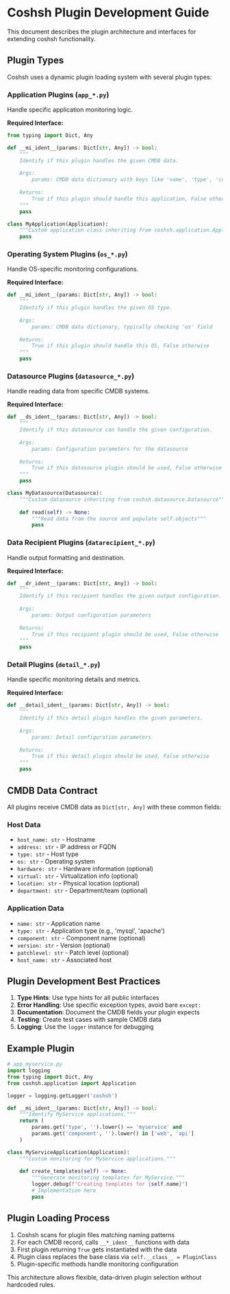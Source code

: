 # Coshsh Plugin Development Guide

This document describes the plugin architecture and interfaces for extending coshsh functionality.

## Plugin Types

Coshsh uses a dynamic plugin loading system with several plugin types:

### Application Plugins (`app_*.py`)
Handle specific application monitoring logic.

**Required Interface:**
```python
from typing import Dict, Any

def __mi_ident__(params: Dict[str, Any]) -> bool:
    """
    Identify if this plugin handles the given CMDB data.
    
    Args:
        params: CMDB data dictionary with keys like 'name', 'type', 'component', etc.
        
    Returns:
        True if this plugin should handle this application, False otherwise
    """
    pass

class MyApplication(Application):
    """Custom application class inheriting from coshsh.application.Application"""
    pass
```

### Operating System Plugins (`os_*.py`)
Handle OS-specific monitoring configurations.

**Required Interface:**
```python
def __mi_ident__(params: Dict[str, Any]) -> bool:
    """
    Identify if this plugin handles the given OS type.
    
    Args:
        params: CMDB data dictionary, typically checking 'os' field
        
    Returns:
        True if this plugin should handle this OS, False otherwise
    """
    pass
```

### Datasource Plugins (`datasource_*.py`)
Handle reading data from specific CMDB systems.

**Required Interface:**
```python
def __ds_ident__(params: Dict[str, Any]) -> bool:
    """
    Identify if this datasource can handle the given configuration.
    
    Args:
        params: Configuration parameters for the datasource
        
    Returns:
        True if this datasource plugin should be used, False otherwise
    """
    pass

class MyDatasource(Datasource):
    """Custom datasource inheriting from coshsh.datasource.Datasource"""
    
    def read(self) -> None:
        """Read data from the source and populate self.objects"""
        pass
```

### Data Recipient Plugins (`datarecipient_*.py`)
Handle output formatting and destination.

**Required Interface:**
```python
def __dr_ident__(params: Dict[str, Any]) -> bool:
    """
    Identify if this recipient handles the given output configuration.
    
    Args:
        params: Output configuration parameters
        
    Returns:
        True if this recipient plugin should be used, False otherwise
    """
    pass
```

### Detail Plugins (`detail_*.py`)
Handle specific monitoring details and metrics.

**Required Interface:**
```python
def __detail_ident__(params: Dict[str, Any]) -> bool:
    """
    Identify if this detail plugin handles the given parameters.
    
    Args:
        params: Detail configuration parameters
        
    Returns:
        True if this detail plugin should be used, False otherwise
    """
    pass
```

## CMDB Data Contract

All plugins receive CMDB data as `Dict[str, Any]` with these common fields:

### Host Data
- `host_name: str` - Hostname
- `address: str` - IP address or FQDN
- `type: str` - Host type
- `os: str` - Operating system
- `hardware: str` - Hardware information (optional)
- `virtual: str` - Virtualization info (optional)
- `location: str` - Physical location (optional)
- `department: str` - Department/team (optional)

### Application Data
- `name: str` - Application name
- `type: str` - Application type (e.g., 'mysql', 'apache')
- `component: str` - Component name (optional)
- `version: str` - Version (optional)
- `patchlevel: str` - Patch level (optional)
- `host_name: str` - Associated host

## Plugin Development Best Practices

1. **Type Hints**: Use type hints for all public interfaces
2. **Error Handling**: Use specific exception types, avoid bare `except:`
3. **Documentation**: Document the CMDB fields your plugin expects
4. **Testing**: Create test cases with sample CMDB data
5. **Logging**: Use the `logger` instance for debugging

## Example Plugin

```python
# app_myservice.py
import logging
from typing import Dict, Any
from coshsh.application import Application

logger = logging.getLogger('coshsh')

def __mi_ident__(params: Dict[str, Any]) -> bool:
    """Identify MyService applications."""
    return (
        params.get('type', '').lower() == 'myservice' and
        params.get('component', '').lower() in ['web', 'api']
    )

class MyServiceApplication(Application):
    """Custom monitoring for MyService applications."""
    
    def create_templates(self) -> None:
        """Generate monitoring templates for MyService."""
        logger.debug(f"Creating templates for {self.name}")
        # Implementation here
        pass
```

## Plugin Loading Process

1. Coshsh scans for plugin files matching naming patterns
2. For each CMDB record, calls `__*_ident__` functions with data
3. First plugin returning `True` gets instantiated with the data
4. Plugin class replaces the base class via `self.__class__ = PluginClass`
5. Plugin-specific methods handle monitoring configuration

This architecture allows flexible, data-driven plugin selection without hardcoded rules.